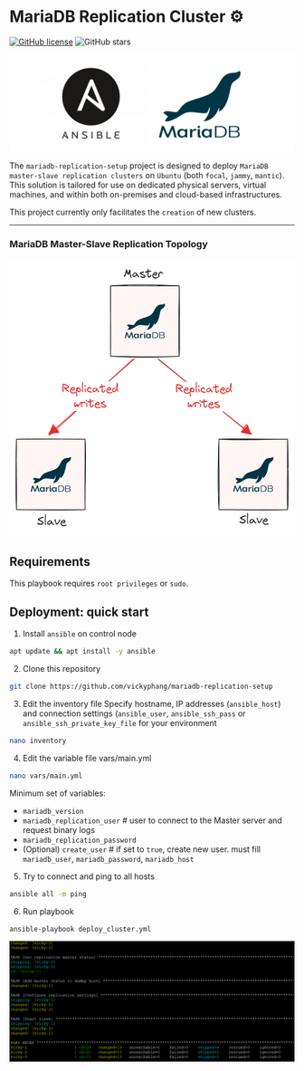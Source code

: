 # MariaDB Replication Cluster ⚙️
[![GitHub license](https://img.shields.io/github/license/vickyphang/mariadb-replication-setup)](https://github.com/vickyphang/mariadb-replication-setup/blob/master/LICENSE)
![GitHub stars](https://img.shields.io/github/stars/vickyphang/mariadb-replication-setup)

<p align="center"> <img src="images/logo.png"> </p>

The `mariadb-replication-setup` project is designed to deploy `MariaDB master-slave replication clusters` on `Ubuntu` (both `focal`, `jammy`, `mantic`). This solution is tailored for use on dedicated physical servers, virtual machines, and within both on-premises and cloud-based infrastructures.

This project currently only facilitates the `creation` of new clusters.

---

### MariaDB Master-Slave Replication Topology
<p align="center"> <img src="images/mariadb-replication.png" width="550" height="490"> </p>


## Requirements
This playbook requires `root privileges` or `sudo`.


## Deployment: quick start
1. Install `ansible` on control node
```bash
apt update && apt install -y ansible
```

2. Clone this repository
```bash
git clone https://github.com/vickyphang/mariadb-replication-setup
```

3. Edit the inventory file
Specify hostname, IP addresses (`ansible_host`) and connection settings (`ansible_user`, `ansible_ssh_pass` or `ansible_ssh_private_key_file` for your environment
```bash
nano inventory
```

4. Edit the variable file vars/main.yml
```bash
nano vars/main.yml
```
Minimum set of variables:
- `mariadb_version`
- `mariadb_replication_user` # user to connect to the Master server and request binary logs
- `mariadb_replication_password`
- (Optional) `create_user` # if set to `true`, create new user. must fill `mariadb_user`, `mariadb_password`, `mariadb_host`

5. Try to connect and ping to all hosts
```bash
ansible all -m ping
```

6. Run playbook
```bash
ansible-playbook deploy_cluster.yml
```
<p align="center"> <img src="images/ansible-playbook.png"> </p>
